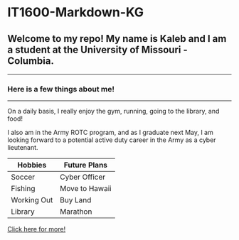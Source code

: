 # IT1600-Markdown-KG

## Welcome to my repo! My name is Kaleb and I am a student at the University of Missouri - Columbia. 

----

### Here is a few things about me!
---

On a daily basis, I really enjoy the gym, running, going to the library, and food!

I also am in the Army ROTC program, and as I graduate next May, I am looking forward to a potential active duty career in the Army as a cyber lieutenant. 

| Hobbies | Future Plans |
|---------|--------------|
| Soccer  | Cyber Officer|
| Fishing | Move to Hawaii|
| Working Out| Buy Land  |
| Library | Marathon     | 


[Click here for more!](Page1.md)
